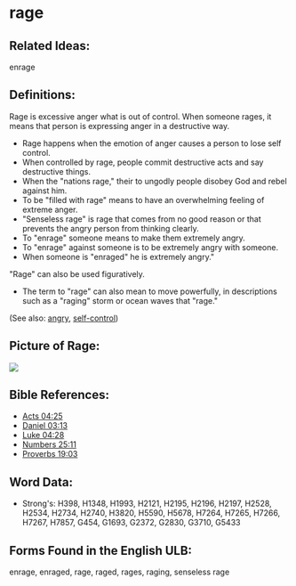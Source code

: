 # rage

## Related Ideas:

enrage

## Definitions:

Rage is excessive anger what is out of control. When someone rages, it means that person is expressing anger in a destructive way.

* Rage happens when the emotion of anger causes a person to lose self control.
* When controlled by rage, people commit destructive acts and say destructive things.
* When the "nations rage," their to ungodly people disobey God and rebel against him.
* To be "filled with rage" means to have an overwhelming feeling of extreme anger.
* "Senseless rage" is rage that comes from no good reason or that prevents the angry person from thinking clearly.
* To "enrage" someone means to make them extremely angry.
* To "enrage" against someone is to be extremely angry with someone.
* When someone is "enraged" he is extremely angry."

"Rage" can also be used figuratively.

* The term to "rage" can also mean to move powerfully, in descriptions such as a "raging" storm or ocean waves that "rage."

(See also: [angry](../other/angry.md), [self-control](../other/selfcontrol.md))

## Picture of Rage:

<a href="https://content.bibletranslationtools.org/WycliffeAssociates/en_tw/raw/branch/master/PNGs/r/Rage_fc.png"><img src="https://content.bibletranslationtools.org/WycliffeAssociates/en_tw/raw/branch/master/PNGs/r/Rage_fc.png" ></a>

## Bible References:

* [Acts 04:25](rc://en/tn/help/act/04/25)
* [Daniel 03:13](rc://en/tn/help/dan/03/13)
* [Luke 04:28](rc://en/tn/help/luk/04/28)
* [Numbers 25:11](rc://en/tn/help/num/25/11)
* [Proverbs 19:03](rc://en/tn/help/pro/19/03)

## Word Data:

* Strong's: H398, H1348, H1993, H2121, H2195, H2196, H2197, H2528, H2534, H2734, H2740, H3820, H5590, H5678, H7264, H7265, H7266, H7267, H7857, G454, G1693, G2372, G2830, G3710, G5433

## Forms Found in the English ULB:

enrage, enraged, rage, raged, rages, raging, senseless rage
